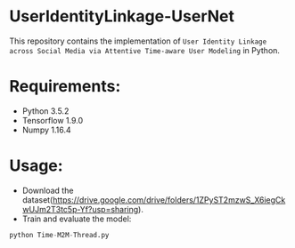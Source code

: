 # UserIdentityLinkage-UserNet
This repository contains the implementation of `User Identity Linkage across Social Media via Attentive Time-aware User Modeling` in Python.

# Requirements:
* Python 3.5.2
* Tensorflow 1.9.0
* Numpy 1.16.4

# Usage:
* Download the dataset(https://drive.google.com/drive/folders/1ZPyST2mzwS_X6iegCkwUJm2T3tc5p-Yf?usp=sharing). 
* Train and evaluate the model: 
```Python
python Time-M2M-Thread.py
```
